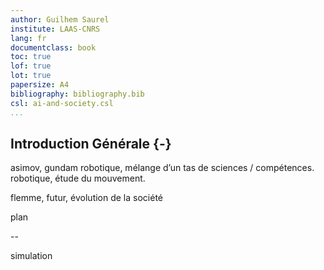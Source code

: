 ```yaml
---
author: Guilhem Saurel
institute: LAAS-CNRS
lang: fr
documentclass: book
toc: true
lof: true
lot: true
papersize: A4
bibliography: bibliography.bib
csl: ai-and-society.csl
...
```


## Introduction Générale {-}

asimov, gundam
robotique, mélange d’un tas de sciences / compétences.
robotique, étude du mouvement.

flemme, futur, évolution de la société

plan

--

simulation
